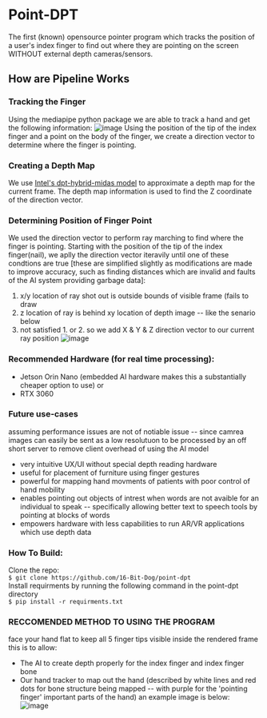  # Point-DPT
The first (known) opensource pointer program which tracks the position of a user's index finger to find out where they are pointing on the screen WITHOUT external depth cameras/sensors.

## How are Pipeline Works
### Tracking the Finger
Using the mediapipe python package we are able to track a hand and get the following information:
![image](https://user-images.githubusercontent.com/72413722/236637614-cba2e540-579e-45f0-a3cf-101ff3a53bf0.png)
Using the position of the tip of the index finger and a point on the body of the finger, we create a direction vector to determine where the finger is pointing.
### Creating a Depth Map
We use [Intel's dpt-hybrid-midas model](https://huggingface.co/Intel/dpt-hybrid-midas) to approximate a depth map for the current frame. The depth map information is used to find the Z coordinate of the direction vector.
### Determining Position of Finger Point
We used the direction vector to perform ray marching to find where the finger is pointing. Starting with the position of the tip of the index finger(nail), we aplly the direction vector iteravily until one of these condtions are true [these are simplified slightly as modifications are made to improve accuracy, such as finding distances which are invalid and faults of the AI system providing garbage data]:
1. x/y location of ray shot out is outside bounds of visible frame (fails to draw
2. z location of ray is behind xy location of depth image -- like the senario below 
3. not satisfied 1. or 2. so we add X & Y & Z direction vector to our current ray position
![image](https://user-images.githubusercontent.com/67922228/236638892-2f4be85d-e4e6-4f4f-ab78-f00ebf738d94.png)

### Recommended Hardware (for real time processing): 
- Jetson Orin Nano (embedded AI hardware makes this a substantially cheaper option to use) 
or 
- RTX 3060 

### Future use-cases 
assuming performance issues are not of notiable issue -- since camrea images can easily be sent as a low resolutuon to be processed by an off short server to remove client overhead of using the AI model 
- very intuitive UX/UI without special depth reading hardware
- useful for placement of furniture using finger gestures
- powerful for mapping hand movments of patients with poor control of hand mobility
- enables pointing out objects of intrest when words are not avaible for an individual to speak -- specifically allowing better text to speech tools by pointing at blocks of words
- empowers hardware with less capabilities to run AR/VR applications which use depth data

### How To Build:
Clone the repo:<br />
```$ git clone https://github.com/16-Bit-Dog/point-dpt```<br />
Install requirments by running the following command in the point-dpt directory<br />
```$ pip install -r requirments.txt```

### RECCOMENDED METHOD TO USING THE PROGRAM
face your hand flat to keep all 5 finger tips visible inside the rendered frame this is to allow:
- The AI to create depth properly for the index finger and index finger bone
- Our hand tracker to map out the hand (described by white lines and red dots for bone structure being mapped -- with purple for the 'pointing finger' important parts of the hand)
an example image is below:  
![image](https://user-images.githubusercontent.com/67922228/236642694-6238aaa0-9d31-4570-9cec-4dc364f1a560.png)
